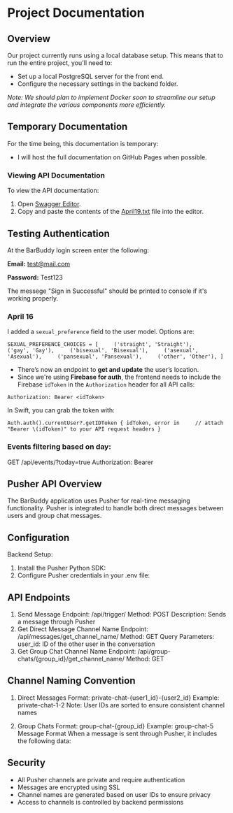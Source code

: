 # Project Documentation

## Overview

Our project currently runs using a local database setup. This means that to run the entire project, you'll need to:

- Set up a local PostgreSQL server for the front end.
- Configure the necessary settings in the backend folder.

*Note: We should plan to implement Docker soon to streamline our setup and integrate the various components more efficiently.*

## Temporary Documentation

For the time being, this documentation is temporary:

- I will host the full documentation on GitHub Pages when possible.
  
### Viewing API Documentation

To view the API documentation:

1. Open [Swagger Editor](https://editor-next.swagger.io/).
2. Copy and paste the contents of the [April19.txt](https://github.com/user-attachments/files/19839784/April19.txt) file into the editor.

## Testing Authentication
At the BarBuddy login screen enter the following:

**Email:** test@mail.com

**Password:** Test123

The messege "Sign in Successful" should be printed to console if it's working properly.


### April 16
I added a `sexual_preference` field to the user model. Options are:

`SEXUAL_PREFERENCE_CHOICES = [     ('straight', 'Straight'),     ('gay', 'Gay'),     ('bisexual', 'Bisexual'),     ('asexual', 'Asexual'),     ('pansexual', 'Pansexual'),     ('other', 'Other'), ]`

- There’s now an endpoint to **get and update** the user’s location.
- Since we're using **Firebase for auth**, the frontend needs to include the Firebase `idToken` in the `Authorization` header for all API calls:

`Authorization: Bearer <idToken>`

In Swift, you can grab the token with:

`Auth.auth().currentUser?.getIDToken { idToken, error in     // attach "Bearer \(idToken)" to your API request headers }`


### Events filtering based on day: 

GET /api/events/?today=true
Authorization: Bearer <token>

## Pusher API Overview
The BarBuddy application uses Pusher for real-time messaging functionality. Pusher is integrated to handle both direct messages between users and group chat messages.

## Configuration
Backend Setup:
1. Install the Pusher Python SDK:
2. Configure Pusher credentials in your .env file:

## API Endpoints
1. Send Message
Endpoint: /api/trigger/
Method: POST
Description: Sends a message through Pusher
3. Get Direct Message Channel Name
Endpoint: /api/messages/get_channel_name/
Method: GET
Query Parameters:
user_id: ID of the other user in the conversation
4. Get Group Chat Channel Name
Endpoint: /api/group-chats/{group_id}/get_channel_name/
Method: GET

## Channel Naming Convention
1. Direct Messages
Format: private-chat-{user1_id}-{user2_id}
Example: private-chat-1-2
Note: User IDs are sorted to ensure consistent channel names

2. Group Chats
Format: group-chat-{group_id}
Example: group-chat-5
Message Format
When a message is sent through Pusher, it includes the following data:

## Security
- All Pusher channels are private and require authentication
- Messages are encrypted using SSL
- Channel names are generated based on user IDs to ensure privacy
- Access to channels is controlled by backend permissions
